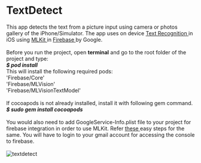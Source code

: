 # TextDetect
This app detects the text from a picture input using camera or photos gallery of the iPhone/Simulator. The app uses on device <a href="https://firebase.google.com/docs/ml-kit/ios/recognize-text"> Text Recognition </a> in iOS using <a href = "https://firebase.google.com/docs/ml-kit/"> MLKit </a> in <a href = "https://firebase.google.com/"> Firebase </a> by Google.
<br><br>
Before you run the project, open <b>terminal</b> and go to the root folder of the project and type:<br>
<b><i>$ pod install</b></i><br>
This will install the following required pods: <br>
'Firebase/Core' <br>
'Firebase/MLVision' <br>
'Firebase/MLVisionTextModel'
<br><br>
If cocoapods is not already installed, install it with following gem command.<br>
<b><i>$ sudo gem install cocoapods</b></i><br>
<br>
You would also need to add GoogleService-Info.plist file to your project for firebase integration in order to use MLKit.
Refer <a href="https://console.firebase.google.com/u/1/project/mlkit-in-ios/overview">these </a> easy steps for the same. You will have to login to your gmail account for accessing the console to firebase.
<br>
<br>
![textdetect](https://user-images.githubusercontent.com/14230368/41650378-89a77834-749b-11e8-8d25-a72a2eb4b157.gif)
